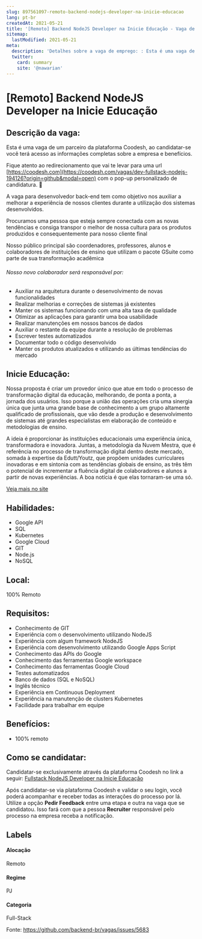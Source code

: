 ```yaml
---
slug: 897561097-remoto-backend-nodejs-developer-na-inicie-educacao
lang: pt-br
createdAt: 2021-05-21
title: '[Remoto] Backend NodeJS Developer na Inicie Educação - Vaga de Emprego'
sitemap:
  lastModified: 2021-05-21
meta:
  description: 'Detalhes sobre a vaga de emprego: : Esta é uma vaga de um parceiro da plataforma Coodesh, ao candidatar-se você terá acesso as informações completas sobre a empresa e benefícios.  Fique atento ao redirecionamento que vai te levar para uma url [https://coodesh.com](https://coodesh.com/vagas/dev-fullstack-nodejs-194126?origin=github&modal=open) com o pop-up personalizado de candidatura. 👋 <p>A vaga para desenvolvedor back-end tem como objetivo nos auxiliar a melhorar a experiência de nossos clientes durante a utilização dos sistemas desenvolvidos.&nbsp;</p> <p>Procuramos uma pessoa que esteja sempre conectada com as novas tendências e consiga transpor o melhor de nossa cultura para os produtos produzidos e consequentemente para nosso cliente final</p> <p>Nosso público principal são coordenadores, professores, alunos e colaboradores de instituições de ensino que utilizam o pacote GSuite como parte de sua transformação acadêmica</p> <p></p> <h6>Nosso novo colaborador será responsável por:</h6> <ul> <li>Auxiliar na arquitetura durante o desenvolvimento de novas funcionalidades</li> <li>Realizar melhorias e correções de sistemas já existentes</li> <li>Manter os sistemas funcionando com uma alta taxa de qualidade</li> <li>Otimizar as aplicações para garantir uma boa usabilidade</li> <li>Realizar manutenções em nossos bancos de dados</li> <li>Auxiliar o restante da equipe durante a resolução de problemas</li> <li>Escrever testes automatizados</li> <li>Documentar todo o código desenvolvido</li> <li>Manter os produtos atualizados e utilizando as últimas tendências do mercado</li> </ul> <p></p>'
  twitter:
    card: summary
    site: '@nawarian'
---
```


# [Remoto] Backend NodeJS Developer na Inicie Educação

## Descrição da vaga: 
Esta é uma vaga de um parceiro da plataforma Coodesh, ao candidatar-se você terá acesso as informações completas sobre a empresa e benefícios.


Fique atento ao redirecionamento que vai te levar para uma url [https://coodesh.com](https://coodesh.com/vagas/dev-fullstack-nodejs-194126?origin=github&modal=open) com o pop-up personalizado de candidatura. 👋
<p>A vaga para desenvolvedor back-end tem como objetivo nos auxiliar a melhorar a experiência de nossos clientes durante a utilização dos sistemas desenvolvidos.&nbsp;</p>
<p>Procuramos uma pessoa que esteja sempre conectada com as novas tendências e consiga transpor o melhor de nossa cultura para os produtos produzidos e consequentemente para nosso cliente final</p>
<p>Nosso público principal são coordenadores, professores, alunos e colaboradores de instituições de ensino que utilizam o pacote GSuite como parte de sua transformação acadêmica</p>
<p></p>
<h6>Nosso novo colaborador será responsável por:</h6>
<ul>
<li>Auxiliar na arquitetura durante o desenvolvimento de novas funcionalidades</li>
<li>Realizar melhorias e correções de sistemas já existentes</li>
<li>Manter os sistemas funcionando com uma alta taxa de qualidade</li>
<li>Otimizar as aplicações para garantir uma boa usabilidade</li>
<li>Realizar manutenções em nossos bancos de dados</li>
<li>Auxiliar o restante da equipe durante a resolução de problemas</li>
<li>Escrever testes automatizados</li>
<li>Documentar todo o código desenvolvido</li>
<li>Manter os produtos atualizados e utilizando as últimas tendências do mercado</li>
</ul>
<p></p>

## Inicie Educação: 
 <p>Nossa proposta é criar um provedor único que atue em todo o processo de transformação digital da educação, melhorando, de ponta a ponta, a jornada dos usuários. Isso porque a união das operações cria uma sinergia única que junta uma grande base de conhecimento a um grupo altamente qualificado de profissionais, que vão desde a produção e desenvolvimento de sistemas até grandes especialistas em elaboração de conteúdo e metodologias de ensino.</p>

<p>A ideia é proporcionar às instituições educacionais uma experiência única, transformadora e inovadora. Juntas, a  metodologia da Nuvem Mestra, que é referência no processo de transformação digital dentro deste mercado, somada à expertise da Edutt/Youtz, que propõem unidades curriculares inovadoras e em sintonia com as tendências globais de ensino, as três têm o potencial de incrementar a fluência digital de colaboradores e alunos a partir de novas experiências. A boa notícia é que elas tornaram-se uma só.</p><a href='https://coodesh.com/empresas/inicie-educacao'>Veja mais no site</a>

 ## Habilidades: 
 - Google API 
- SQL 
- Kubernetes 
- Google Cloud 
- GIT 
- Node.js 
- NoSQL
## Local: 
 100% Remoto
## Requisitos: 
 - Conhecimento de GIT 
- Experiência com o desenvolvimento utilizando NodeJS 
- Experiência com algum framework NodeJS 
- Experiência com desenvolvimento utilizando Google Apps Script 
- Conhecimento das APIs do Google 
- Conhecimento das ferramentas Google workspace 
- Conhecimento das ferramentas Google Cloud 
- Testes automatizados 
- Banco de dados (SQL e NoSQL) 
- Inglês técnico 
- Experiência em Continuous Deployment 
- Experiência na manutenção de clusters Kubernetes 
- Facilidade para trabalhar em equipe

## Benefícios: 
 - 100% remoto
## Como se candidatar:
Candidatar-se exclusivamente através da plataforma Coodesh no link a seguir: [Fullstack NodeJS Developer na Inicie Educação](https://coodesh.com/vagas/dev-fullstack-nodejs-194126?origin=github&modal=open)


Após candidatar-se via plataforma Coodesh e validar o seu login, você poderá acompanhar e receber todas as interações do processo por lá. Utilize a opção <b>Pedir Feedback</b> entre uma etapa e outra na vaga que se candidatou. Isso fará com que a pessoa <b>Recruiter</b> responsável pelo processo na empresa receba a notificação.
## Labels
#### Alocação
Remoto
#### Regime
PJ
#### Categoria
Full-Stack

Fonte: https://github.com/backend-br/vagas/issues/5683